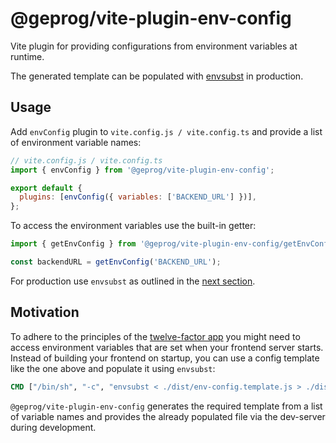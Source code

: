 # @geprog/vite-plugin-env-config

Vite plugin for providing configurations from environment variables at runtime.

The generated template can be populated with [envsubst](https://github.com/a8m/envsubst) in production.

## Usage

Add `envConfig` plugin to `vite.config.js / vite.config.ts` and provide a list of environment variable names:

```js
// vite.config.js / vite.config.ts
import { envConfig } from '@geprog/vite-plugin-env-config';

export default {
  plugins: [envConfig({ variables: ['BACKEND_URL'] })],
};
```

To access the environment variables use the built-in getter:

```ts
import { getEnvConfig } from '@geprog/vite-plugin-env-config/getEnvConfig';

const backendURL = getEnvConfig('BACKEND_URL');
```

For production use `envsubst` as outlined in the [next section](#motivation).

## Motivation

To adhere to the principles of the [twelve-factor app](https://12factor.net/config)
you might need to access environment variables that are set when your frontend server starts.
Instead of building your frontend on startup,
you can use a config template like the one above and populate it using `envsubst`:

```Dockerfile
CMD ["/bin/sh", "-c", "envsubst < ./dist/env-config.template.js > ./dist/env-config.js && exec nginx -g 'daemon off;'"]
```

`@geprog/vite-plugin-env-config` generates the required template from a list of variable names and provides the already populated file via the dev-server during development.
